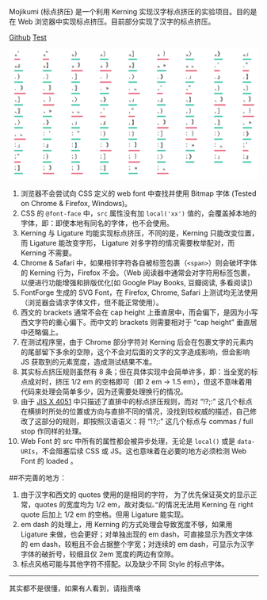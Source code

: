 
Mojikumi (标点挤压) 是一个利用 Kerning 实现汉字标点挤压的实验项目。目的是在 Web 浏览器中实现标点挤压。目前部分实现了汉字的标点挤压。

[Github](https://github.com/houkanshan/mojikumi)
[Test](https://houkanshan.github.com/mojikumi)

![](/img/cover/2014-06-18-mojikumi.png)

1. 浏览器不会尝试向 CSS 定义的 web font 中查找并使用 Bitmap 字体 (Tested on Chrome & Firefox, Windows)。
2. CSS 的 `@font-face` 中，`src` 属性没有加 `local('xx')` 值的，会覆盖掉本地的字体，即：即使本地有同名的字体，也不会使用。
3. Kerning 与 Ligature 均能实现标点挤压，不同的是，Kerning 只能改变位置，而 Ligature 能改变字形， Ligature 对多字符的情况需要枚举配对，而 Kerning 不需要。
4. Chrome & Safari 中，如果相邻字符各自被标签包裹（`<span>`）则会破坏字体的 Kerning 行为，Firefox 不会。（Web 阅读器中通常会对字符用标签包裹，以便进行功能增强和排版优化[如 Google Play Books, 豆瓣阅读, 多看阅读]）
5. FontForge 生成的 SVG Font，在 Firefox, Chrome, Safari 上测试均无法使用（浏览器会请求字体文件，但不能正常使用）。
6. 西文的 brackets 通常不会在 cap height 上垂直居中，而会偏下，是因为小写西文字符的重心偏下。而中文的 brackets 则需要相对于 “cap height” 垂直居中还略偏上。
7. 在测试程序里，由于 Chrome 部分字符对 Kerning 后会在包裹文字的元素内的尾部留下多余的空隙，这个不会对后面的文字的文字造成影响，但会影响 JS 获取到的元素宽度，造成测试结果不准。
8. 其实标点挤压规则虽然有 8 条；但在具体实现中会简单许多，即：当全宽的标点成对时，挤压 1/2 em 的空格即可（即 2 em -> 1.5 em），但这不意味着用代码来处理会简单多少，因为还需要处理换行的情况。
9. 由于 [JIS X 4051](http://www.w3.org/TR/jlreq/#positioning_of_consecutive_opening_brackets_closing_brackets_comma_full_stops_and_middle_dots) 中只描述了直排中的标点挤压规则，而对 “!?;:” 这几个标点在横排时所处的位置或方向与直排不同的情况，没找到较权威的描述，自己修改了这部分的规则，即按照汉语语义：将 “!?;:” 这几个标点与 commas / full stop 作同样的处理。
10. Web Font 的 src 中所有的属性都会被异步处理，无论是 `local()` 或是 `data-URIs`，不会阻塞后续 CSS 或 JS。这也意味着在必要的地方必须检测 Web Font 的 loaded 。


##不完善的地方：

1. 由于汉字和西文的 quotes 使用的是相同的字符， 为了优先保证英文的显示正常，quotes 的宽度均为 1/2 em，故对类似`。”`的情况无法用 Kerning 在 right quote 后加上 1/2 em 的空格。但用 Ligature 能实现。
2. em dash 的处理上，用 Kerning 的方式处理会导致宽度不够，如果用 Ligature 来做，也会更好；对单独出现的 em dash，可直接显示为西文字体的 em dash，较粗且不会占据整个字宽；对连续的 em dash，可显示为汉字字体的破折号，较细且仅 2em 宽度的两边有空隙。
3. 标点风格可能与其他字符不搭配。以及缺少不同 Style 的标点字体。

----

其实都不是很懂，如果有人看到，请指责咯